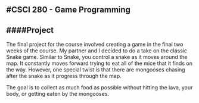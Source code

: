 #CSCI 280 - Game Programming
---
####Project
---
The final project for the course involved creating a game in the final two weeks of the course. My partner and I decided to do a take on the classic Snake game. Similar to Snake, you control a snake as it moves around the map. It constantly moves forward trying to eat all of the mice that it finds on the way. However, one special twist is that there are mongooses chasing after the snake as it progress through the map. 

The goal is to collect as much food as possible without hitting the lava, your body, or getting eaten by the mongooses.